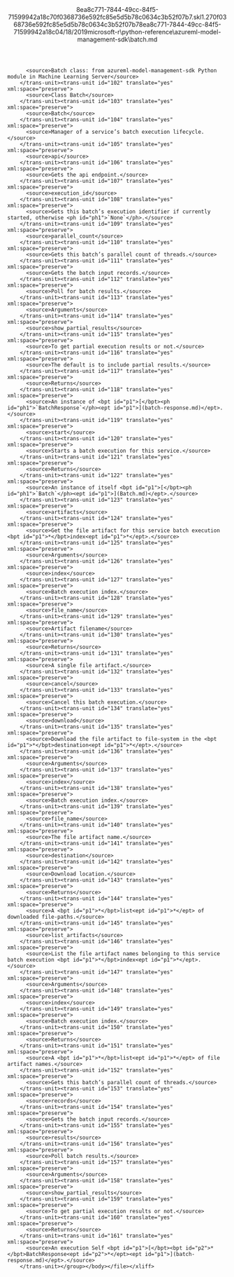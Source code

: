 <?xml version="1.0"?><xliff version="1.2" xmlns="urn:oasis:names:tc:xliff:document:1.2" xmlns:xsi="http://www.w3.org/2001/XMLSchema-instance" xsi:schemaLocation="urn:oasis:names:tc:xliff:document:1.2 xliff-core-1.2-transitional.xsd"><file datatype="xml" original="batch.md" source-language="en-US" target-language="en-US"><header><tool tool-id="mdxliff" tool-name="mdxliff" tool-version="1.0-d1654b2" tool-company="Microsoft" /><xliffext:skl_file_name xmlns:xliffext="urn:microsoft:content:schema:xliffextensions">8ea8c771-7844-49cc-84f5-71599942a18c70f0368736e592fc85e5d5b78c0634c3b52f07b7.skl</xliffext:skl_file_name><xliffext:version xmlns:xliffext="urn:microsoft:content:schema:xliffextensions">1.2</xliffext:version><xliffext:ms.openlocfilehash xmlns:xliffext="urn:microsoft:content:schema:xliffextensions">70f0368736e592fc85e5d5b78c0634c3b52f07b7</xliffext:ms.openlocfilehash><xliffext:ms.sourcegitcommit xmlns:xliffext="urn:microsoft:content:schema:xliffextensions">8ea8c771-7844-49cc-84f5-71599942a18c</xliffext:ms.sourcegitcommit><xliffext:ms.lasthandoff xmlns:xliffext="urn:microsoft:content:schema:xliffextensions">04/18/2019</xliffext:ms.lasthandoff><xliffext:ms.openlocfilepath xmlns:xliffext="urn:microsoft:content:schema:xliffextensions">microsoft-r\python-reference\azureml-model-management-sdk\batch.md</xliffext:ms.openlocfilepath></header><body><group id="content" extype="content"><trans-unit id="101" translate="yes" xml:space="preserve" restype="x-metadata">
          <source>Batch class: from azureml-model-management-sdk Python module in Machine Learning Server</source>
        </trans-unit><trans-unit id="102" translate="yes" xml:space="preserve">
          <source>Class Batch</source>
        </trans-unit><trans-unit id="103" translate="yes" xml:space="preserve">
          <source>Batch</source>
        </trans-unit><trans-unit id="104" translate="yes" xml:space="preserve">
          <source>Manager of a service’s batch execution lifecycle.</source>
        </trans-unit><trans-unit id="105" translate="yes" xml:space="preserve">
          <source>api</source>
        </trans-unit><trans-unit id="106" translate="yes" xml:space="preserve">
          <source>Gets the api endpoint.</source>
        </trans-unit><trans-unit id="107" translate="yes" xml:space="preserve">
          <source>execution_id</source>
        </trans-unit><trans-unit id="108" translate="yes" xml:space="preserve">
          <source>Gets this batch’s execution identifier if currently started, otherwise <ph id="ph1">`None`</ph>.</source>
        </trans-unit><trans-unit id="109" translate="yes" xml:space="preserve">
          <source>parallel_count</source>
        </trans-unit><trans-unit id="110" translate="yes" xml:space="preserve">
          <source>Gets this batch’s parallel count of threads.</source>
        </trans-unit><trans-unit id="111" translate="yes" xml:space="preserve">
          <source>Gets the batch input records.</source>
        </trans-unit><trans-unit id="112" translate="yes" xml:space="preserve">
          <source>Poll for batch results.</source>
        </trans-unit><trans-unit id="113" translate="yes" xml:space="preserve">
          <source>Arguments</source>
        </trans-unit><trans-unit id="114" translate="yes" xml:space="preserve">
          <source>show_partial_results</source>
        </trans-unit><trans-unit id="115" translate="yes" xml:space="preserve">
          <source>To get partial execution results or not.</source>
        </trans-unit><trans-unit id="116" translate="yes" xml:space="preserve">
          <source>The default is to include partial results.</source>
        </trans-unit><trans-unit id="117" translate="yes" xml:space="preserve">
          <source>Returns</source>
        </trans-unit><trans-unit id="118" translate="yes" xml:space="preserve">
          <source>An instance of <bpt id="p1">[</bpt><ph id="ph1">`BatchResponse`</ph><ept id="p1">](batch-response.md)</ept>.</source>
        </trans-unit><trans-unit id="119" translate="yes" xml:space="preserve">
          <source>start</source>
        </trans-unit><trans-unit id="120" translate="yes" xml:space="preserve">
          <source>Starts a batch execution for this service.</source>
        </trans-unit><trans-unit id="121" translate="yes" xml:space="preserve">
          <source>Returns</source>
        </trans-unit><trans-unit id="122" translate="yes" xml:space="preserve">
          <source>An instance of itself <bpt id="p1">[</bpt><ph id="ph1">`Batch`</ph><ept id="p1">](Batch.md)</ept>.</source>
        </trans-unit><trans-unit id="123" translate="yes" xml:space="preserve">
          <source>artifacts</source>
        </trans-unit><trans-unit id="124" translate="yes" xml:space="preserve">
          <source>Get the file artifact for this service batch execution <bpt id="p1">*</bpt>index<ept id="p1">*</ept>.</source>
        </trans-unit><trans-unit id="125" translate="yes" xml:space="preserve">
          <source>Arguments</source>
        </trans-unit><trans-unit id="126" translate="yes" xml:space="preserve">
          <source>index</source>
        </trans-unit><trans-unit id="127" translate="yes" xml:space="preserve">
          <source>Batch execution index.</source>
        </trans-unit><trans-unit id="128" translate="yes" xml:space="preserve">
          <source>file_name</source>
        </trans-unit><trans-unit id="129" translate="yes" xml:space="preserve">
          <source>Artifact filename</source>
        </trans-unit><trans-unit id="130" translate="yes" xml:space="preserve">
          <source>Returns</source>
        </trans-unit><trans-unit id="131" translate="yes" xml:space="preserve">
          <source>A single file artifact.</source>
        </trans-unit><trans-unit id="132" translate="yes" xml:space="preserve">
          <source>cancel</source>
        </trans-unit><trans-unit id="133" translate="yes" xml:space="preserve">
          <source>Cancel this batch execution.</source>
        </trans-unit><trans-unit id="134" translate="yes" xml:space="preserve">
          <source>download</source>
        </trans-unit><trans-unit id="135" translate="yes" xml:space="preserve">
          <source>Download the file artifact to file-system in the <bpt id="p1">*</bpt>destination<ept id="p1">*</ept>.</source>
        </trans-unit><trans-unit id="136" translate="yes" xml:space="preserve">
          <source>Arguments</source>
        </trans-unit><trans-unit id="137" translate="yes" xml:space="preserve">
          <source>index</source>
        </trans-unit><trans-unit id="138" translate="yes" xml:space="preserve">
          <source>Batch execution index.</source>
        </trans-unit><trans-unit id="139" translate="yes" xml:space="preserve">
          <source>file_name</source>
        </trans-unit><trans-unit id="140" translate="yes" xml:space="preserve">
          <source>The file artifact name.</source>
        </trans-unit><trans-unit id="141" translate="yes" xml:space="preserve">
          <source>destination</source>
        </trans-unit><trans-unit id="142" translate="yes" xml:space="preserve">
          <source>Download location.</source>
        </trans-unit><trans-unit id="143" translate="yes" xml:space="preserve">
          <source>Returns</source>
        </trans-unit><trans-unit id="144" translate="yes" xml:space="preserve">
          <source>A <bpt id="p1">*</bpt>list<ept id="p1">*</ept> of downloaded file-paths.</source>
        </trans-unit><trans-unit id="145" translate="yes" xml:space="preserve">
          <source>list_artifacts</source>
        </trans-unit><trans-unit id="146" translate="yes" xml:space="preserve">
          <source>List the file artifact names belonging to this service batch execution <bpt id="p1">*</bpt>index<ept id="p1">*</ept>.</source>
        </trans-unit><trans-unit id="147" translate="yes" xml:space="preserve">
          <source>Arguments</source>
        </trans-unit><trans-unit id="148" translate="yes" xml:space="preserve">
          <source>index</source>
        </trans-unit><trans-unit id="149" translate="yes" xml:space="preserve">
          <source>Batch execution index.</source>
        </trans-unit><trans-unit id="150" translate="yes" xml:space="preserve">
          <source>Returns</source>
        </trans-unit><trans-unit id="151" translate="yes" xml:space="preserve">
          <source>A <bpt id="p1">*</bpt>list<ept id="p1">*</ept> of file artifact names.</source>
        </trans-unit><trans-unit id="152" translate="yes" xml:space="preserve">
          <source>Gets this batch’s parallel count of threads.</source>
        </trans-unit><trans-unit id="153" translate="yes" xml:space="preserve">
          <source>records</source>
        </trans-unit><trans-unit id="154" translate="yes" xml:space="preserve">
          <source>Gets the batch input records.</source>
        </trans-unit><trans-unit id="155" translate="yes" xml:space="preserve">
          <source>results</source>
        </trans-unit><trans-unit id="156" translate="yes" xml:space="preserve">
          <source>Poll batch results.</source>
        </trans-unit><trans-unit id="157" translate="yes" xml:space="preserve">
          <source>Arguments</source>
        </trans-unit><trans-unit id="158" translate="yes" xml:space="preserve">
          <source>show_partial_results</source>
        </trans-unit><trans-unit id="159" translate="yes" xml:space="preserve">
          <source>To get partial execution results or not.</source>
        </trans-unit><trans-unit id="160" translate="yes" xml:space="preserve">
          <source>Returns</source>
        </trans-unit><trans-unit id="161" translate="yes" xml:space="preserve">
          <source>An execution Self <bpt id="p1">[</bpt><bpt id="p2">*</bpt>BatchResponse<ept id="p2">*</ept><ept id="p1">](batch-response.md)</ept>.</source>
        </trans-unit></group></body></file></xliff>